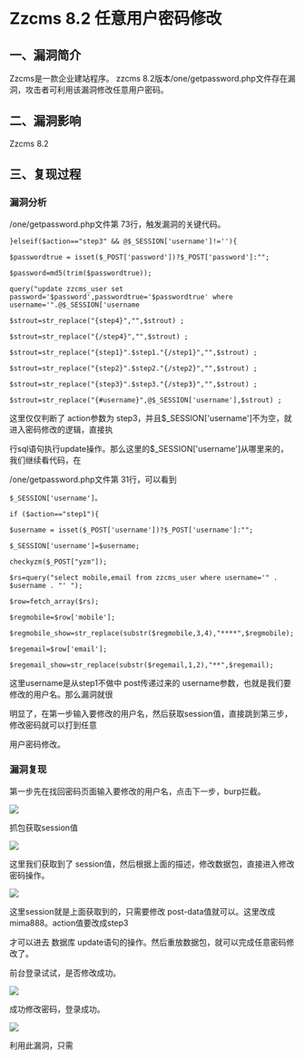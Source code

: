 Zzcms 8.2 任意用户密码修改
==========================

一、漏洞简介
------------

Zzcms是一款企业建站程序。 zzcms
8.2版本/one/getpassword.php文件存在漏洞，攻击者可利用该漏洞修改任意用户密码。

二、漏洞影响
------------

Zzcms 8.2

三、复现过程
------------

### 漏洞分析

/one/getpassword.php文件第 73行，触发漏洞的关键代码。

    }elseif($action=="step3" && @$_SESSION['username']!=''){

    $passwordtrue = isset($_POST['password'])?$_POST['password']:"";

    $password=md5(trim($passwordtrue));

    query("update zzcms_user set password='$password',passwordtrue='$passwordtrue' where username='".@$_SESSION['username

    $strout=str_replace("{step4}","",$strout) ;

    $strout=str_replace("{/step4}","",$strout) ; 

    $strout=str_replace("{step1}".$step1."{/step1}","",$strout) ;

    $strout=str_replace("{step2}".$step2."{/step2}","",$strout) ;

    $strout=str_replace("{step3}".$step3."{/step3}","",$strout) ;

    $strout=str_replace("{#username}",@$_SESSION['username'],$strout) ;

这里仅仅判断了 action参数为
step3，并且\$\_SESSION\[\'username\'\]不为空，就进入密码修改的逻辑，直接执

行sql语句执行update操作。那么这里的\$\_SESSION\[\'username\'\]从哪里来的，我们继续看代码，在

/one/getpassword.php文件第 31行，可以看到

    $_SESSION['username']。

    if ($action=="step1"){

    $username = isset($_POST['username'])?$_POST['username']:"";

    $_SESSION['username']=$username;

    checkyzm($_POST["yzm"]);

    $rs=query("select mobile,email from zzcms_user where username='" . $username . "' ");

    $row=fetch_array($rs);

    $regmobile=$row['mobile'];

    $regmobile_show=str_replace(substr($regmobile,3,4),"****",$regmobile);

    $regemail=$row['email'];

    $regemail_show=str_replace(substr($regemail,1,2),"**",$regemail);

这里username是从step1不做中 post传递过来的
username参数，也就是我们要修改的用户名。那么漏洞就很

明显了，在第一步输入要修改的用户名，然后获取session值，直接跳到第三步，修改密码就可以打到任意

用户密码修改。

### 漏洞复现

第一步先在找回密码页面输入要修改的用户名，点击下一步，burp拦截。

![](/Users/aresx/Documents/VulWiki/.resource/Zzcms8.2任意用户密码修改/media/rId26.png)

抓包获取session值

![](/Users/aresx/Documents/VulWiki/.resource/Zzcms8.2任意用户密码修改/media/rId27.png)

这里我们获取到了
session值，然后根据上面的描述，修改数据包，直接进入修改密码操作。

![](/Users/aresx/Documents/VulWiki/.resource/Zzcms8.2任意用户密码修改/media/rId28.png)

这里session就是上面获取到的，只需要修改
post-data值就可以。这里改成mima888。action值要改成step3

才可以进去 数据库
update语句的操作。然后重放数据包，就可以完成任意密码修改了。

前台登录试试，是否修改成功。

![](/Users/aresx/Documents/VulWiki/.resource/Zzcms8.2任意用户密码修改/media/rId29.png)

成功修改密码，登录成功。

![](/Users/aresx/Documents/VulWiki/.resource/Zzcms8.2任意用户密码修改/media/rId30.png)

利用此漏洞，只需
